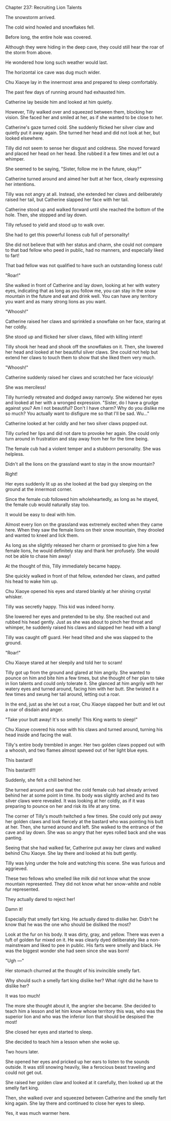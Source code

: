 Chapter 237: Recruiting Lion Talents

The snowstorm arrived.

The cold wind howled and snowflakes fell.

Before long, the entire hole was covered.

Although they were hiding in the deep cave, they could still hear the roar of the storm from above.

He wondered how long such weather would last.

The horizontal ice cave was dug much wider.

Chu Xiaoye lay in the innermost area and prepared to sleep comfortably.

The past few days of running around had exhausted him.

Catherine lay beside him and looked at him quietly.

However, Tilly walked over and squeezed between them, blocking her vision. She faced her and smiled at her, as if she wanted to be close to her.

Catherine's gaze turned cold. She suddenly flicked her silver claw and quietly put it away again. She turned her head and did not look at her, but looked elsewhere.

Tilly did not seem to sense her disgust and coldness. She moved forward and placed her head on her head. She rubbed it a few times and let out a whimper.

She seemed to be saying, "Sister, follow me in the future, okay?"

Catherine turned around and aimed her butt at her face, clearly expressing her intentions.

Tilly was not angry at all. Instead, she extended her claws and deliberately raised her tail, but Catherine slapped her face with her tail.

Catherine stood up and walked forward until she reached the bottom of the hole. Then, she stopped and lay down.

Tilly refused to yield and stood up to walk over.

She had to get this powerful lioness cub full of personality\!

She did not believe that with her status and charm, she could not compare to that bad fellow who peed in public, had no manners, and especially liked to fart\!

That bad fellow was not qualified to have such an outstanding lioness cub\!

"Roar\!"

She walked in front of Catherine and lay down, looking at her with watery eyes, indicating that as long as you follow me, you can stay in the snow mountain in the future and eat and drink well. You can have any territory you want and as many strong lions as you want.

"Whoosh\!"

Catherine raised her claws and sprinkled a snowflake on her face, staring at her coldly.

She stood up and flicked her silver claws, filled with killing intent\!

Tilly shook her head and shook off the snowflakes on it. Then, she lowered her head and looked at her beautiful silver claws. She could not help but extend her claws to touch them to show that she liked them very much.

"Whoosh\!"

Catherine suddenly raised her claws and scratched her face viciously\!

She was merciless\!

Tilly hurriedly retreated and dodged away narrowly. She widened her eyes and looked at her with a wronged expression. "Sister, do I have a grudge against you? Am I not beautiful? Don't I have charm? Why do you dislike me so much? You actually want to disfigure me so that I'll be sad. Wu…"

Catherine looked at her coldly and her two silver claws popped out.

Tilly curled her lips and did not dare to provoke her again. She could only turn around in frustration and stay away from her for the time being.

The female cub had a violent temper and a stubborn personality. She was helpless.

Didn't all the lions on the grassland want to stay in the snow mountain?

Right\!

Her eyes suddenly lit up as she looked at the bad guy sleeping on the ground at the innermost corner.

Since the female cub followed him wholeheartedly, as long as he stayed, the female cub would naturally stay too.

It would be easy to deal with him.

Almost every lion on the grassland was extremely excited when they came here. When they saw the female lions on their snow mountain, they drooled and wanted to kneel and lick them.

As long as she slightly released her charm or promised to give him a few female lions, he would definitely stay and thank her profusely. She would not be able to chase him away\!

At the thought of this, Tilly immediately became happy.

She quickly walked in front of that fellow, extended her claws, and patted his head to wake him up.

Chu Xiaoye opened his eyes and stared blankly at her shining crystal whisker.

Tilly was secretly happy. This kid was indeed horny.

She lowered her eyes and pretended to be shy. She reached out and rubbed his head gently. Just as she was about to pinch her throat and whimper, he suddenly raised his claws and slapped her head with a bang\!

Tilly was caught off guard. Her head tilted and she was slapped to the ground.

"Roar\!"

Chu Xiaoye stared at her sleepily and told her to scram\!

Tilly got up from the ground and glared at him angrily. She wanted to pounce on him and bite him a few times, but she thought of her plan to take in lion talents and could only tolerate it. She glanced at him angrily with her watery eyes and turned around, facing him with her butt. She twisted it a few times and swung her tail around, letting out a roar.

In the end, just as she let out a roar, Chu Xiaoye slapped her butt and let out a roar of disdain and anger.

"Take your butt away\! It's so smelly\! This King wants to sleep\!"

Chu Xiaoye covered his nose with his claws and turned around, turning his head inside and facing the wall.

Tilly's entire body trembled in anger. Her two golden claws popped out with a whoosh, and two flames almost spewed out of her light blue eyes.

This bastard\!

This bastard\!\!\!

Suddenly, she felt a chill behind her.

She turned around and saw that the cold female cub had already arrived behind her at some point in time. Its body was slightly arched and its two silver claws were revealed. It was looking at her coldly, as if it was preparing to pounce on her and risk its life at any time.

The corner of Tilly's mouth twitched a few times. She could only put away her golden claws and look fiercely at the bastard who was pointing his butt at her. Then, she turned around and left. She walked to the entrance of the cave and lay down. She was so angry that her eyes rolled back and she was panting.

Seeing that she had walked far, Catherine put away her claws and walked behind Chu Xiaoye. She lay there and looked at his butt gently.

Tilly was lying under the hole and watching this scene. She was furious and aggrieved.

These two fellows who smelled like milk did not know what the snow mountain represented. They did not know what her snow-white and noble fur represented.

They actually dared to reject her\!

Damn it\!

Especially that smelly fart king. He actually dared to dislike her. Didn't he know that he was the one who should be disliked the most?

Look at the fur on his body. It was dirty, gray, and yellow. There was even a tuft of golden fur mixed on it. He was clearly dyed deliberately like a non-mainstream and liked to pee in public. His farts were smelly and black. He was the biggest wonder she had seen since she was born\!

"Ugh —"

Her stomach churned at the thought of his invincible smelly fart.

Why should such a smelly fart king dislike her? What right did he have to dislike her?

It was too much\!

The more she thought about it, the angrier she became. She decided to teach him a lesson and let him know whose territory this was, who was the superior lion and who was the inferior lion that should be despised the most\!

She closed her eyes and started to sleep.

She decided to teach him a lesson when she woke up.

Two hours later.

She opened her eyes and pricked up her ears to listen to the sounds outside. It was still snowing heavily, like a ferocious beast traveling and could not get out.

She raised her golden claw and looked at it carefully, then looked up at the smelly fart king.

Then, she walked over and squeezed between Catherine and the smelly fart king again. She lay there and continued to close her eyes to sleep.

Yes, it was much warmer here.
